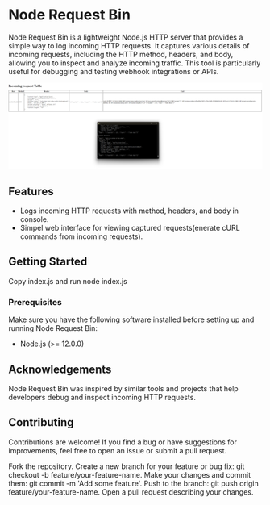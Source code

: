 # Node Request Bin

Node Request Bin is a lightweight Node.js HTTP server that provides a simple way to log incoming HTTP requests. It captures various details of incoming requests, including the HTTP method, headers, and body, allowing you to inspect and analyze incoming traffic. This tool is particularly useful for debugging and testing webhook integrations or APIs.

![Node Request Bin Screenshot](Demo.png)

## Features

- Logs incoming HTTP requests with method, headers, and body in console.
- Simpel web interface for viewing captured requests(enerate cURL commands from incoming requests).
 
## Getting Started

Copy index.js and run node index.js

### Prerequisites

Make sure you have the following software installed before setting up and running Node Request Bin:

- Node.js (>= 12.0.0) 

 ## Acknowledgements
Node Request Bin was inspired by similar tools and projects that help developers debug and inspect incoming HTTP requests.

## Contributing
Contributions are welcome! If you find a bug or have suggestions for improvements, feel free to open an issue or submit a pull request.

Fork the repository.
Create a new branch for your feature or bug fix: git checkout -b feature/your-feature-name.
Make your changes and commit them: git commit -m 'Add some feature'.
Push to the branch: git push origin feature/your-feature-name.
Open a pull request describing your changes.
